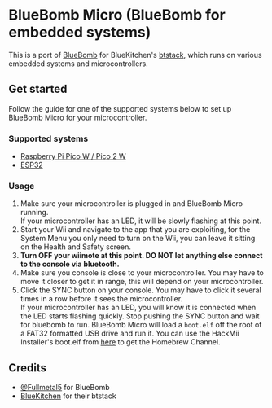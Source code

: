 # BlueBomb Micro (BlueBomb for embedded systems)
This is a port of [BlueBomb](https://github.com/Fullmetal5/bluebomb) for BlueKitchen's [btstack](https://github.com/bluekitchen/btstack), which runs on various embedded systems and microcontrollers.

## Get started
Follow the guide for one of the supported systems below to set up BlueBomb Micro for your microcontroller.

### Supported systems
- [Raspberry Pi Pico W / Pico 2 W](ports/pico_w/)
- [ESP32](ports/esp32/)

### Usage
1. Make sure your microcontroller is plugged in and BlueBomb Micro running.  
    If your microcontroller has an LED, it will be slowly flashing at this point.
1. Start your Wii and navigate to the app that you are exploiting, for the System Menu you only need to turn on the Wii, you can leave it sitting on the Health and Safety screen.
1. __Turn OFF your wiimote at this point. DO NOT let anything else connect to the console via bluetooth.__
1. Make sure you console is close to your microcontroller. You may have to move it closer to get it in range, this will depend on your microcontroller.
1. Click the SYNC button on your console. You may have to click it several times in a row before it sees the microcontroller.  
    If your microcontroller has an LED, you will know it is connected when the LED starts flashing quickly.
    Stop pushing the SYNC button and wait for bluebomb to run.
    BlueBomb Micro will load a `boot.elf` off the root of a FAT32 formatted USB drive and run it. You can use the HackMii Installer's boot.elf from [here](https://bootmii.org/download/) to get the Homebrew Channel.

## Credits
- [@Fullmetal5](https://github.com/Fullmetal5) for BlueBomb
- [BlueKitchen](https://bluekitchen-gmbh.com/) for their btstack
